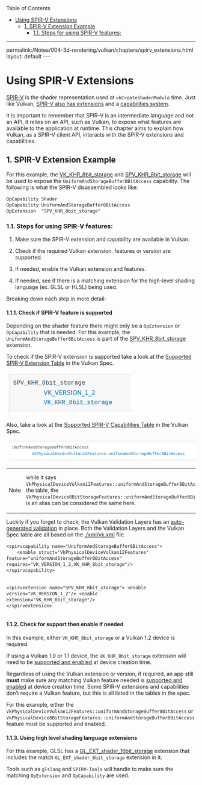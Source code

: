 <div id="toc" class="toc">
<div id="toctitle">Table of Contents</div>
<ul class="sectlevel0">
<li><a href="#spirv-extensions">Using SPIR-V Extensions</a>
<ul class="sectlevel1">
<li><a href="#_spir_v_extension_example">1. SPIR-V Extension Example</a>
<ul class="sectlevel2">
<li><a href="#steps-for-using-spriv-features">1.1. Steps for using SPIR-V features:</a></li>
</ul>
</li>
</ul>
</li>
</ul>
</div>
<hr>
<div class="paragraph">
<p>permalink:/Notes/004-3d-rendering/vulkan/chapters/spirv_extensions.html
layout: default
---</p>
</div>
<h1 id="spirv-extensions" class="sect0">Using SPIR-V Extensions</h1>
<div class="paragraph">
<p><a href="../what_is_spirv.html">SPIR-V</a> is the shader representation used at <code>vkCreateShaderModule</code> time. Just like Vulkan, <a href="https://github.com/KhronosGroup/SPIRV-Guide/blob/master/chapters/extension_overview.md">SPIR-V also has extensions</a> and a <a href="https://github.com/KhronosGroup/SPIRV-Guide/blob/master/chapters/capabilities.md">capabilities system</a>.</p>
</div>
<div class="paragraph">
<p>It is important to remember that SPIR-V is an intermediate language and not an API, it relies on an API, such as Vulkan, to expose what features are available to the application at runtime. This chapter aims to explain how Vulkan, as a SPIR-V client API, interacts with the SPIR-V extensions and capabilities.</p>
</div>
<div class="sect1">
<h2 id="_spir_v_extension_example">1. SPIR-V Extension Example</h2>
<div class="sectionbody">
<div class="paragraph">
<p>For this example, the <a href="https://www.khronos.org/registry/vulkan/specs/1.3-extensions/man/html/VK_KHR_shader_atomic_int64.html">VK_KHR_8bit_storage</a> and <a href="http://htmlpreview.github.io/?https://github.com/KhronosGroup/SPIRV-Registry/blob/master/extensions/KHR/SPV_KHR_8bit_storage.html">SPV_KHR_8bit_storage</a> will be used to expose the <code>UniformAndStorageBuffer8BitAccess</code> capability. The following is what the SPIR-V disassembled looks like:</p>
</div>
<div class="listingblock">
<div class="content">
<pre class="highlight"><code class="language-swift" data-lang="swift">OpCapability Shader
OpCapability UniformAndStorageBuffer8BitAccess
OpExtension  "SPV_KHR_8bit_storage"</code></pre>
</div>
</div>
<div class="sect2">
<h3 id="steps-for-using-spriv-features">1.1. Steps for using SPIR-V features:</h3>
<div class="olist arabic">
<ol class="arabic">
<li>
<p>Make sure the SPIR-V extension and capability are available in Vulkan.</p>
</li>
<li>
<p>Check if the required Vulkan extension, features or version are supported.</p>
</li>
<li>
<p>If needed, enable the Vulkan extension and features.</p>
</li>
<li>
<p>If needed, see if there is a matching extension for the high-level shading language (ex. GLSL or HLSL) being used.</p>
</li>
</ol>
</div>
<div class="paragraph">
<p>Breaking down each step in more detail:</p>
</div>
<div class="sect3">
<h4 id="_check_if_spir_v_feature_is_supported">1.1.1. Check if SPIR-V feature is supported</h4>
<div class="paragraph">
<p>Depending on the shader feature there might only be a <code>OpExtension</code> or <code>OpCapability</code> that is needed. For this example, the <code>UniformAndStorageBuffer8BitAccess</code> is part of the <a href="http://htmlpreview.github.io/?https://github.com/KhronosGroup/SPIRV-Registry/blob/master/extensions/KHR/SPV_KHR_8bit_storage.html">SPV_KHR_8bit_storage</a> extension.</p>
</div>
<div class="paragraph">
<p>To check if the SPIR-V extension is supported take a look at the <a href="https://www.khronos.org/registry/vulkan/specs/1.3-extensions/html/vkspec.html#spirvenv-extensions">Supported SPIR-V Extension Table</a> in the Vulkan Spec.</p>
</div>
<div class="imageblock">
<div class="content">
<img src="images/spirv_extensions_8bit_extension.png" alt="spirv_extensions_8bit_extension">
</div>
</div>
<div class="paragraph">
<p>Also, take a look at the <a href="https://www.khronos.org/registry/vulkan/specs/1.3-extensions/html/vkspec.html#spirvenv-capabilities">Supported SPIR-V Capabilities Table</a> in the Vulkan Spec.</p>
</div>
<div class="imageblock">
<div class="content">
<img src="images/spirv_extensions_8bit_capability.png" alt="spirv_extensions_8bit_capability">
</div>
</div>
<div class="admonitionblock note">
<table>
<tr>
<td class="icon">
<div class="title">Note</div>
</td>
<td class="content">
<div class="paragraph">
<p>while it says <code>VkPhysicalDeviceVulkan12Features::uniformAndStorageBuffer8BitAccess</code> in the table, the <code>VkPhysicalDevice8BitStorageFeatures::uniformAndStorageBuffer8BitAccess</code> is an alias can be considered the same here.</p>
</div>
</td>
</tr>
</table>
</div>
<div class="paragraph">
<p>Luckily if you forget to check, the Vulkan Validation Layers has an <a href="https://github.com/KhronosGroup/Vulkan-ValidationLayers/blob/master/layers/generated/spirv_validation_helper.cpp">auto-generated validation</a> in place. Both the Validation Layers and the Vulkan Spec table are all based on the <a href="https://github.com/KhronosGroup/Vulkan-Docs/blob/main/xml/vk.xml">./xml/vk.xml</a> file.</p>
</div>
<div class="listingblock">
<div class="content">
<pre class="highlight"><code class="language-xml" data-lang="xml">&lt;spirvcapability name="UniformAndStorageBuffer8BitAccess"&gt;
    &lt;enable struct="VkPhysicalDeviceVulkan12Features" feature="uniformAndStorageBuffer8BitAccess" requires="VK_VERSION_1_2,VK_KHR_8bit_storage"/&gt;
&lt;/spirvcapability&gt;

&lt;spirvextension name="SPV_KHR_8bit_storage"&gt;
    &lt;enable version="VK_VERSION_1_2"/&gt;
    &lt;enable extension="VK_KHR_8bit_storage"/&gt;
&lt;/spirvextension&gt;</code></pre>
</div>
</div>
</div>
<div class="sect3">
<h4 id="_check_for_support_then_enable_if_needed">1.1.2. Check for support then enable if needed</h4>
<div class="paragraph">
<p>In this example, either <code>VK_KHR_8bit_storage</code> or a Vulkan 1.2 device is required.</p>
</div>
<div class="paragraph">
<p>If using a Vulkan 1.0 or 1.1 device, the <code>VK_KHR_8bit_storage</code> extension will need to be <a href="../enabling_extensions.html#enabling-extensions">supported and enabled</a> at device creation time.</p>
</div>
<div class="paragraph">
<p>Regardless of using the Vulkan extension or version, if required, an app still <strong>must</strong> make sure any matching Vulkan feature needed is <a href="../enabling_features.html#enabling-extensions">supported and enabled</a> at device creation time. Some SPIR-V extensions and capabilities don&#8217;t require a Vulkan feature, but this is all listed in the tables in the spec.</p>
</div>
<div class="paragraph">
<p>For this example, either the <code>VkPhysicalDeviceVulkan12Features::uniformAndStorageBuffer8BitAccess</code> or <code>VkPhysicalDevice8BitStorageFeatures::uniformAndStorageBuffer8BitAccess</code> feature must be supported and enabled.</p>
</div>
</div>
<div class="sect3">
<h4 id="_using_high_level_shading_language_extensions">1.1.3. Using high level shading language extensions</h4>
<div class="paragraph">
<p>For this example, GLSL has a <a href="https://github.com/KhronosGroup/GLSL/blob/master/extensions/ext/GL_EXT_shader_16bit_storage.txt">GL_EXT_shader_16bit_storage</a> extension that includes the match <code>GL_EXT_shader_8bit_storage</code> extension in it.</p>
</div>
<div class="paragraph">
<p>Tools such as <code>glslang</code> and <code>SPIRV-Tools</code> will handle to make sure the matching <code>OpExtension</code> and <code>OpCapability</code> are used.</p>
</div>
</div>
</div>
</div>
</div>